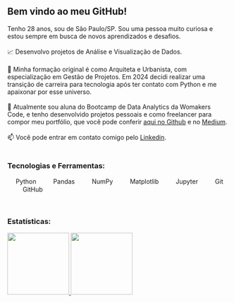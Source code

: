 ## Bem vindo ao meu GitHub!

Tenho 28 anos, sou de São Paulo/SP. Sou uma pessoa muito curiosa e estou sempre em busca de novos aprendizados e desafios.
<br></br>
:chart_with_upwards_trend: Desenvolvo projetos de Análise e Visualização de Dados.<br></br>
:triangular_ruler: Minha formação original é como Arquiteta e Urbanista, com especialização em Gestão de Projetos. Em 2024 decidi realizar uma transição de carreira para tecnologia após ter contato com Python e me apaixonar por esse universo.<br></br>
:book: Atualmente sou aluna do Bootcamp de Data Analytics da Womakers Code, e tenho desenvolvido projetos pessoais e como freelancer para compor meu portfólio, que você pode conferir [aqui no Github](https://github.com/anandaviana?tab=repositories) e no [Medium](https://medium.com/@anandadsv "Medium"). <br></br>
:mailbox: Você pode entrar em contato comigo pelo [Linkedin](https://www.linkedin.com/in/ananda-viana-86ba2815a/ "Linkedin"). <br></br>


### Tecnologias e Ferramentas:
<p>
   <img src="https://cdn.jsdelivr.net/gh/devicons/devicon@latest/icons/python/python-original.svg" width="15" height="15"/> Python
   &nbsp;&nbsp;&nbsp;
   <img src="https://cdn.jsdelivr.net/gh/devicons/devicon@latest/icons/pandas/pandas-original.svg" width="15" height="15"/> Pandas
   &nbsp;&nbsp;&nbsp;
   <img src="https://cdn.jsdelivr.net/gh/devicons/devicon@latest/icons/numpy/numpy-original.svg" width="15" height="15"/> NumPy
   &nbsp;&nbsp;&nbsp;
   <img src="https://cdn.jsdelivr.net/gh/devicons/devicon@latest/icons/matplotlib/matplotlib-original.svg" width="15" height="15"/> Matplotlib
   &nbsp;&nbsp;&nbsp;
   <img src="https://cdn.jsdelivr.net/gh/devicons/devicon@latest/icons/jupyter/jupyter-original.svg" width="15" height="15"/> Jupyter
   &nbsp;&nbsp;&nbsp;
   <img src="https://cdn.jsdelivr.net/gh/devicons/devicon@latest/icons/git/git-original.svg" width="15" height="15"/> Git
   &nbsp;&nbsp;&nbsp;
   <img src="https://cdn.jsdelivr.net/gh/devicons/devicon@latest/icons/github/github-original.svg" width="15" height="15"/> GitHub
</p><br>

### Estatísticas: 
<div>
<a href="https://github.com/anandaviana">
<img loading="lazy" height="140em" src="https://github-readme-stats.vercel.app/api/top-langs/?username=anandaviana&layout=compact&langs_count=7&theme=catppuccin_latte"/>
<img loading="lazy" height="140em" src="https://github-readme-stats.vercel.app/api?username=anandaviana&show_icons=true&theme=catppuccin_latte&include_all_commits=true&count_private=true"/>
</div>

